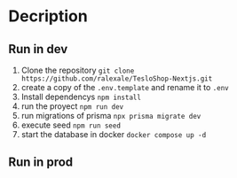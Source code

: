 # Decription

## Run in dev

1. Clone the repository `git clone https://github.com/ralexale/TesloShop-Nextjs.git`
2. create a copy of the `.env.template` and rename it to `.env`
3. Install dependencys `npm install`
4. run the proyect `npm run dev`
5. run migrations of prisma `npx prisma migrate dev`
6. execute seed `npm run seed `
7. start the database in docker `docker compose up -d`

## Run in prod
